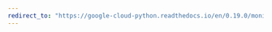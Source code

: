 ```yaml
---
redirect_to: "https://google-cloud-python.readthedocs.io/en/0.19.0/monitoring-timeseries.html"
---
```


